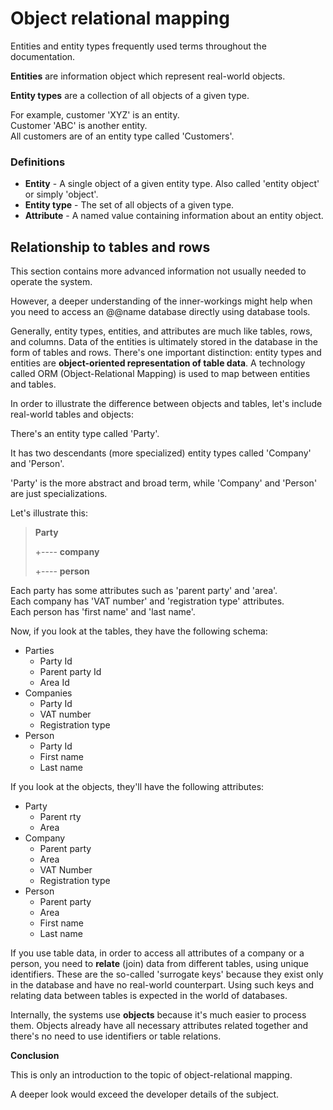 # Object relational mapping

Entities and entity types frequently used terms throughout the documentation. 

**Entities** are information object which represent real-world objects. 

**Entity types** are a collection of all objects of a given type.

For example, customer 'XYZ' is an entity. <br>
Customer 'ABC' is another entity. <br> All customers are of an entity type called 'Customers'.

### Definitions

- **Entity** - A single object of a given entity type. Also called 'entity object' or simply 'object'. 
- **Entity type** - The set of all objects of a given type. 
- **Attribute** - A named value containing information about an entity object. 

## Relationship to tables and rows

This section contains more advanced information not usually needed to operate the system. 

However, a deeper understanding of the inner-workings might help when you need to access an @@name database directly using database tools.

Generally, entity types, entities, and attributes are much like tables, rows, and columns. Data of the entities is ultimately stored in the database in the form of tables and rows. There's one important distinction: entity types and entities are **object-oriented representation of table data**. A technology called ORM (Object-Relational Mapping) is used to map between entities and tables.

In order to illustrate the difference between objects and tables, let's include real-world tables and objects:

There's an entity type called 'Party'. 

It has two descendants (more specialized) entity types called 'Company' and 'Person'. 

'Party' is the more abstract and broad term, while 'Company' and 'Person' are just specializations. 

Let's illustrate this:

> **Party**
>
> +---- **company**
>
> +---- **person**

Each party has some attributes such as 'parent party' and 'area'. <br>
Each company has 'VAT number' and 'registration type' attributes. <br>
Each person has 'first name' and 'last name'.

Now, if you look at the tables, they have the following schema:

- Parties
  - Party Id
  - Parent party Id
  - Area Id
- Companies
  - Party Id
  - VAT number
  - Registration type
- Person
  - Party Id
  - First name
  - Last name

If you look at the objects, they'll have the following attributes:

- Party
  - Parent rty
  - Area
- Company
  - Parent party
  - Area
  - VAT Number
  - Registration type
- Person
  - Parent party
  - Area
  - First name
  - Last name

If you use table data, in order to access all attributes of a company or a person, you need to **relate** (join) data from different tables, using unique identifiers. These are the so-called 'surrogate keys' because they exist only in the database and have no real-world counterpart. Using such keys and relating data between tables is expected in the world of databases.

Internally, the systems use **objects** because it's much easier to process them. Objects already have all necessary attributes related together and there's no need to use identifiers or table relations.

**Conclusion**

This is only an introduction to the topic of object-relational mapping. 

A deeper look would exceed the developer details of the subject.
